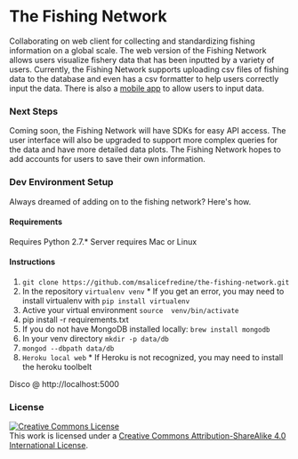 # The Fishing Network
Collaborating on web client for collecting and standardizing fishing information on a global scale. The web version of the Fishing Network allows users visualize fishery data that has been inputted by a variety of users. Currently, the Fishing Network supports uploading csv files of fishing data to the database and even has a csv formatter to help users correctly input the data. There is also a <a rel="license" href="https://github.com/Danagregg/the-fishing-network-mobile">mobile app</a> to allow users to input data.

### Next Steps
Coming soon, the Fishing Network will have SDKs for easy API access. The user interface will also be upgraded to support more complex queries for the data and have more detailed data plots. The Fishing Network hopes to add accounts for users to save their own information.

### Dev Environment Setup
Always dreamed of adding on to the fishing network? Here's how.

####  Requirements
Requires Python 2.7.*
Server requires Mac or Linux

#### Instructions

1. ```git clone https://github.com/msalicefredine/the-fishing-network.git```
2. In the repository ```virtualenv venv``` * If you get an error, you may need to install virtualenv with  ```pip install virtualenv```
3. Active your virtual environment ```source  venv/bin/activate```
4. pip install -r requirements.txt
5. If you do not have MongoDB installed locally: ```brew install mongodb```
6. In your venv directory ```mkdir -p data/db```
7. ```mongod --dbpath data/db```
7. ```Heroku local web``` * If Heroku is not recognized, you may need to install the heroku toolbelt

Disco @ http://localhost:5000

### License

<a rel="license" href="http://creativecommons.org/licenses/by-sa/4.0/"><img alt="Creative Commons License" style="border-width:0" src="https://i.creativecommons.org/l/by-sa/4.0/80x15.png" /></a><br />This work is licensed under a <a rel="license" href="http://creativecommons.org/licenses/by-sa/4.0/">Creative Commons Attribution-ShareAlike 4.0 International License</a>.


